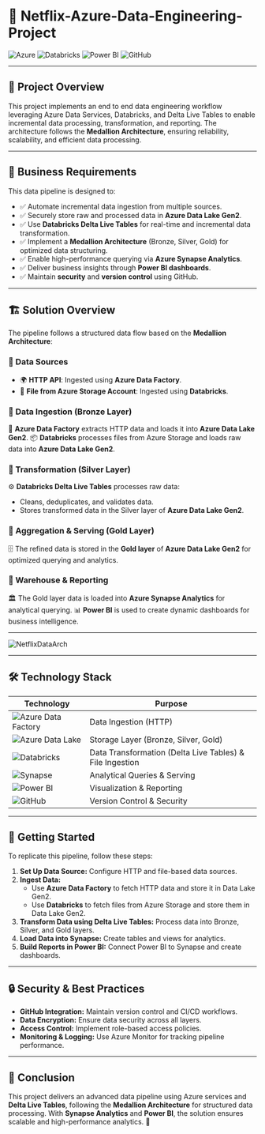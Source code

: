 # 🚀 Netflix-Azure-Data-Engineering-Project
![Azure](https://img.shields.io/badge/Microsoft%20Azure-0089D6?style=for-the-badge&logo=microsoft-azure&logoColor=white)
![Databricks](https://img.shields.io/badge/Databricks-FF3621?style=for-the-badge&logo=databricks&logoColor=white)
![Power BI](https://img.shields.io/badge/Power%20BI-F2C811?style=for-the-badge&logo=power-bi&logoColor=black)
![GitHub](https://img.shields.io/badge/GitHub-181717?style=for-the-badge&logo=github&logoColor=white)

---

## 📌 Project Overview
This project implements an end to end data engineering workflow leveraging Azure Data Services, Databricks, and Delta Live Tables to enable incremental data processing, transformation, and reporting. The architecture follows the **Medallion Architecture**, ensuring reliability, scalability, and efficient data processing.

---

## 🎯 Business Requirements
This data pipeline is designed to:
- ✅ Automate incremental data ingestion from multiple sources.
- ✅ Securely store raw and processed data in **Azure Data Lake Gen2**.
- ✅ Use **Databricks Delta Live Tables** for real-time and incremental data transformation.
- ✅ Implement a **Medallion Architecture** (Bronze, Silver, Gold) for optimized data structuring.
- ✅ Enable high-performance querying via **Azure Synapse Analytics**.
- ✅ Deliver business insights through **Power BI dashboards**.
- ✅ Maintain **security** and **version control** using GitHub.

---

## 🏗️ Solution Overview 
The pipeline follows a structured data flow based on the **Medallion Architecture**:

### 🔹 Data Sources
- 🌍 **HTTP API**: Ingested using **Azure Data Factory**.
- 📂 **File from Azure Storage Account**: Ingested using **Databricks**.

### 🔹 Data Ingestion (Bronze Layer)
📡 **Azure Data Factory** extracts HTTP data and loads it into **Azure Data Lake Gen2**.
📦 **Databricks** processes files from Azure Storage and loads raw data into **Azure Data Lake Gen2**.

### 🔹 Transformation (Silver Layer)
⚙️ **Databricks Delta Live Tables** processes raw data:
- Cleans, deduplicates, and validates data.
- Stores transformed data in the Silver layer of **Azure Data Lake Gen2**.

### 🔹 Aggregation & Serving (Gold Layer)
🗄️ The refined data is stored in the **Gold layer** of **Azure Data Lake Gen2** for optimized querying and analytics.

### 🔹 Warehouse & Reporting
🏛️ The Gold layer data is loaded into **Azure Synapse Analytics** for analytical querying.
📊 **Power BI** is used to create dynamic dashboards for business intelligence.

---
![NetflixDataArch](https://github.com/user-attachments/assets/f4a8072d-1bcb-48dc-b067-6b63ad506048)


---

## 🛠️ Technology Stack
| Technology       | Purpose                   |
|-----------------|---------------------------|
| ![Azure Data Factory](https://img.shields.io/badge/Azure%20Data%20Factory-0089D6?style=flat&logo=microsoft-azure&logoColor=white) | Data Ingestion (HTTP) |
| ![Azure Data Lake](https://img.shields.io/badge/Azure%20Data%20Lake-0089D6?style=flat&logo=microsoft-azure&logoColor=white) | Storage Layer (Bronze, Silver, Gold) |
| ![Databricks](https://img.shields.io/badge/Databricks-FF3621?style=flat&logo=databricks&logoColor=white) | Data Transformation (Delta Live Tables) & File Ingestion |
| ![Synapse](https://img.shields.io/badge/Azure%20Synapse-0089D6?style=flat&logo=microsoft-azure&logoColor=white) | Analytical Queries & Serving |
| ![Power BI](https://img.shields.io/badge/Power%20BI-F2C811?style=flat&logo=power-bi&logoColor=black) | Visualization & Reporting |
| ![GitHub](https://img.shields.io/badge/GitHub-181717?style=flat&logo=github&logoColor=white) | Version Control & Security |

---

## 📝 Getting Started
To replicate this pipeline, follow these steps:

1. **Set Up Data Source:** Configure HTTP and file-based data sources.
2. **Ingest Data:**
   - Use **Azure Data Factory** to fetch HTTP data and store it in Data Lake Gen2.
   - Use **Databricks** to fetch files from Azure Storage and store them in Data Lake Gen2.
3. **Transform Data using Delta Live Tables:** Process data into Bronze, Silver, and Gold layers.
4. **Load Data into Synapse:** Create tables and views for analytics.
5. **Build Reports in Power BI:** Connect Power BI to Synapse and create dashboards.

---

## 🔒 Security & Best Practices
- **GitHub Integration:** Maintain version control and CI/CD workflows.
- **Data Encryption:** Ensure data security across all layers.
- **Access Control:** Implement role-based access policies.
- **Monitoring & Logging:** Use Azure Monitor for tracking pipeline performance.

---

## 🎯 Conclusion
This project delivers an advanced data pipeline using Azure services and **Delta Live Tables**, following the **Medallion Architecture** for structured data processing. With **Synapse Analytics** and **Power BI**, the solution ensures scalable and high-performance analytics. 🚀



